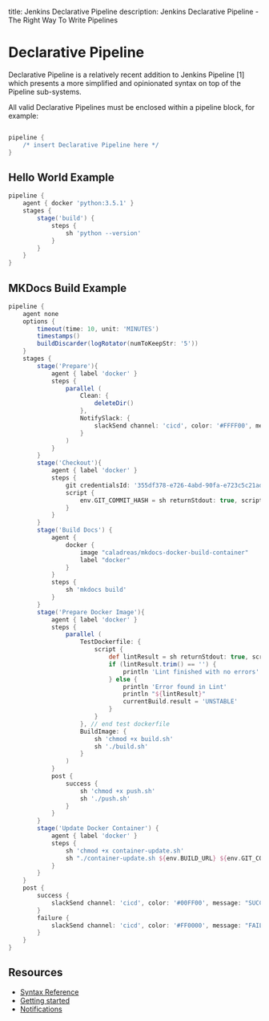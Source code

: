 title: Jenkins Declarative Pipeline
description: Jenkins Declarative Pipeline - The Right Way To Write Pipelines

# Declarative Pipeline

Declarative Pipeline is a relatively recent addition to Jenkins Pipeline [1] which presents a more simplified and opinionated syntax on top of the Pipeline sub-systems.

All valid Declarative Pipelines must be enclosed within a pipeline block, for example:

```groovy

pipeline {
    /* insert Declarative Pipeline here */
}
```

## Hello World Example

```groovy
pipeline {
    agent { docker 'python:3.5.1' }
    stages {
        stage('build') {
            steps {
                sh 'python --version'
            }
        }
    }
}
```

## MKDocs Build Example

```groovy
pipeline {
    agent none
    options {
        timeout(time: 10, unit: 'MINUTES')
        timestamps()
        buildDiscarder(logRotator(numToKeepStr: '5'))
    }
    stages {
        stage('Prepare'){
            agent { label 'docker' }
            steps {
                parallel (
                    Clean: {
                        deleteDir()
                    },
                    NotifySlack: {
                        slackSend channel: 'cicd', color: '#FFFF00', message: "STARTED: Job '${env.JOB_NAME} [${env.BUILD_NUMBER}]' (${env.BUILD_URL})"
                    }
                )
            }
        }
        stage('Checkout'){
            agent { label 'docker' }
            steps {
                git credentialsId: '355df378-e726-4abd-90fa-e723c5c21ad5', url: 'git@gitlab.flusso.nl:CICD/ci-cd-docs.git'
                script {
                    env.GIT_COMMIT_HASH = sh returnStdout: true, script: 'git rev-parse --verify HEAD'
                }
            }
        }
        stage('Build Docs') {
            agent {
                docker {
                    image "caladreas/mkdocs-docker-build-container"
                    label "docker"
                }
            }
            steps {
                sh 'mkdocs build'
            }
        }
        stage('Prepare Docker Image'){
            agent { label 'docker' }
            steps {
                parallel (
                    TestDockerfile: {
                        script {
                            def lintResult = sh returnStdout: true, script: 'docker run --rm -i lukasmartinelli/hadolint < Dockerfile'
                            if (lintResult.trim() == '') {
                                println 'Lint finished with no errors'
                            } else {
                                println 'Error found in Lint'
                                println "${lintResult}"
                                currentBuild.result = 'UNSTABLE'
                            }
                        }
                    }, // end test dockerfile
                    BuildImage: {
                        sh 'chmod +x build.sh'
                        sh './build.sh'
                    } 
                )
            }
            post {
                success {
                    sh 'chmod +x push.sh'
                    sh './push.sh'
                }
            }
        }
        stage('Update Docker Container') {
            agent { label 'docker' }
            steps {
                sh 'chmod +x container-update.sh'
                sh "./container-update.sh ${env.BUILD_URL} ${env.GIT_COMMIT_HASH}"
            }
        }
    }
    post {
        success {
            slackSend channel: 'cicd', color: '#00FF00', message: "SUCCESSFUL: Job '${env.JOB_NAME} [${env.BUILD_NUMBER}]' (${env.BUILD_URL})"
        }
        failure {
            slackSend channel: 'cicd', color: '#FF0000', message: "FAILED: Job '${env.JOB_NAME} [${env.BUILD_NUMBER}]' (${env.BUILD_URL})"
        }
    }
}
```

## Resources

* [Syntax Reference](https://github.com/jenkinsci/pipeline-model-definition-plugin/wiki/Syntax-Reference)
* [Getting started](https://jenkins.io/doc/book/pipeline/getting-started/)
* [Notifications](https://jenkins.io/blog/2017/02/15/declarative-notifications/)